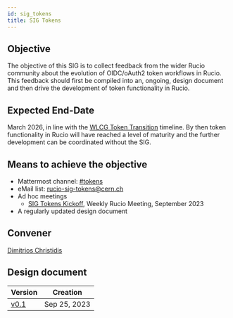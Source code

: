 ```yaml
---
id: sig_tokens
title: SIG Tokens
---
```


## Objective

The objective of this SIG is to collect feedback from the wider Rucio community 
about the evolution of OIDC/oAuth2 token workflows in Rucio. This feedback should
first be compiled into an, ongoing, design document and then drive the development
of token functionality in Rucio.

## Expected End-Date

March 2026, in line with the [WLCG Token Transition](https://zenodo.org/record/7014668) 
timeline. By then token functionality in Rucio will have reached a level of maturity
and the further development can be coordinated without the SIG.

## Means to achieve the objective

- Mattermost channel: [#tokens](https://mattermost.web.cern.ch/rucio/channels/tokens)
- eMail list: rucio-sig-tokens@cern.ch
- Ad hoc meetings
  - [SIG Tokens Kickoff](https://indico.cern.ch/event/1316668/), Weekly Rucio Meeting, September 2023
- A regularly updated design document

## Convener

[Dimitrios Christidis](https://github.com/dchristidis)

## Design document

| Version                                                                         | Creation     |
| ------------------------------------------------------------------------------- | ------------ |
| [v0.1](https://rucio.cern.ch/documentation/files/Rucio_Tokens_v0.1.pdf)         | Sep 25, 2023 |
